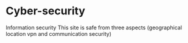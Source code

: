 # Cyber-security
Information security This site is safe from three aspects (geographical location vpn and communication security)
